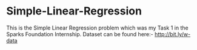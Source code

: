 # Simple-Linear-Regression 
This is the Simple Linear Regression problem which was my Task 1 in the Sparks Foundation Internship. 
Dataset can be found here:- http://bit.ly/w-data
